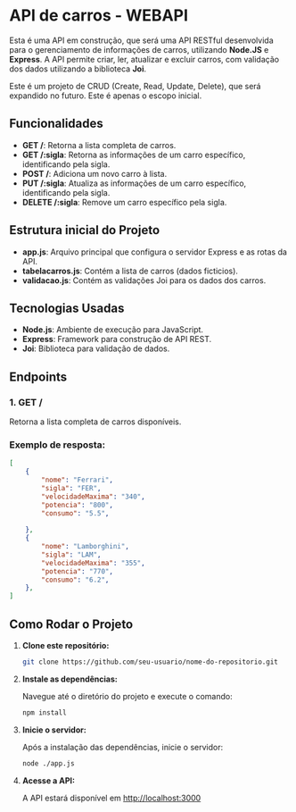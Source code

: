 # API de carros - WEBAPI

Esta é uma API em construção, que será uma API RESTful desenvolvida para o gerenciamento de informações de carros, utilizando **Node.JS** e **Express**. A API permite criar, ler, atualizar e excluir carros, com validação dos dados utilizando a biblioteca **Joi**.

Este é um projeto de CRUD (Create, Read, Update, Delete), que será expandido no futuro. Este é apenas o escopo inicial.

## Funcionalidades

- **GET /**: Retorna a lista completa de carros.
- **GET /:sigla**: Retorna as informações de um carro específico, identificando pela sigla.
- **POST /**: Adiciona um novo carro à lista.
- **PUT /:sigla**: Atualiza as informações de um carro específico, identificando pela sigla.
- **DELETE /:sigla**: Remove um carro específico pela sigla.

## Estrutura inicial do Projeto

- **app.js**: Arquivo principal que configura o servidor Express e as rotas da API.
- **tabelacarros.js**: Contém a lista de carros (dados ficticios).
- **validacao.js**: Contém as validações Joi para os dados dos carros.

## Tecnologias Usadas

- **Node.js**: Ambiente de execução para JavaScript.
- **Express**: Framework para construção de API REST.
- **Joi**: Biblioteca para validação de dados.

## Endpoints

### 1. **GET /**

Retorna a lista completa de carros disponíveis.

### Exemplo de resposta:

```Json
[
    {
        "nome": "Ferrari",
        "sigla": "FER",
        "velocidadeMaxima": "340",
        "potencia": "800",
        "consumo": "5.5",
      
    },
    {
        "nome": "Lamborghini",
        "sigla": "LAM",
        "velocidadeMaxima": "355",
        "potencia": "770",
        "consumo": "6.2",
    },
]
```

## Como Rodar o Projeto

1. **Clone este repositório:**

    ```bash
    git clone https://github.com/seu-usuario/nome-do-repositorio.git
    ```
2. **Instale as dependências:**

    Navegue até o diretório do projeto e execute o comando:

    ```bash
    npm install
    ```

3. **Inicie o servidor:**

    Após a instalação das dependências, inicie o servidor:

    ```bash
    node ./app.js
    ```

4. **Acesse a API:**

    A API estará disponível em [http://localhost:3000](http://localhost:3000)

